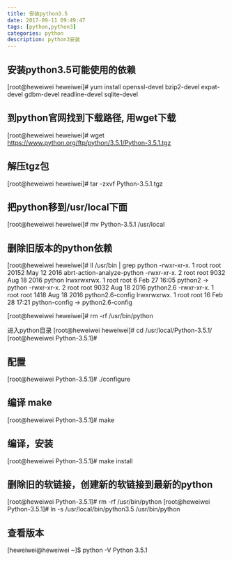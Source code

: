 ```yaml
---
title: 安装python3.5
date: 2017-09-11 09:49:47
tags: [python,python3]
categories: python
description: python3安装
---
```

<!--more-->

## 安装python3.5可能使用的依赖
[root@heweiwei heweiwei]# yum install openssl-devel bzip2-devel expat-devel gdbm-devel readline-devel sqlite-devel

## 到python官网找到下载路径, 用wget下载
[root@heweiwei heweiwei]# wget https://www.python.org/ftp/python/3.5.1/Python-3.5.1.tgz

## 解压tgz包
[root@heweiwei heweiwei]# tar -zxvf Python-3.5.1.tgz

## 把python移到/usr/local下面
[root@heweiwei heweiwei]# mv Python-3.5.1 /usr/local

## 删除旧版本的python依赖
[root@heweiwei heweiwei]# ll /usr/bin | grep python
-rwxr-xr-x.   1 root root      20152 May 12  2016 abrt-action-analyze-python
-rwxr-xr-x.   2 root root       9032 Aug 18  2016 python
lrwxrwxrwx.   1 root root          6 Feb 27 16:05 python2 -> python
-rwxr-xr-x.   2 root root       9032 Aug 18  2016 python2.6
-rwxr-xr-x.   1 root root       1418 Aug 18  2016 python2.6-config
lrwxrwxrwx.   1 root root         16 Feb 28 17:21 python-config -> python2.6-config

[root@heweiwei heweiwei]# rm -rf /usr/bin/python

进入python目录
[root@heweiwei heweiwei]# cd /usr/local/Python-3.5.1/
[root@heweiwei Python-3.5.1]# 

## 配置
[root@heweiwei Python-3.5.1]# ./configure

## 编译 make
[root@heweiwei Python-3.5.1]# make

## 编译，安装
[root@heweiwei Python-3.5.1]# make install

## 删除旧的软链接，创建新的软链接到最新的python
[root@heweiwei Python-3.5.1]# rm -rf /usr/bin/python
[root@heweiwei Python-3.5.1]# ln -s /usr/local/bin/python3.5 /usr/bin/python

## 查看版本
[heweiwei@heweiwei ~]$ python -V
Python 3.5.1

